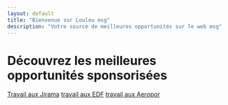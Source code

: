 ```yaml
---
layout: default
title: "Bienvenue sur Loulou msg"
description: "Votre source de meilleures opportunités sur le web msg"
---
```


# Découvrez les meilleures opportunités sponsorisées

<div class="button-container">
    <a href="{{ '/page1.html' | relative_url }}">Travail aux Jirama</a>
    <a href="page1.md" class="btn btn-france">travail aux EDF</a>
    <a href="page1.md" class="btn btn-canada">travail aux Aeropor</a>
</div>
